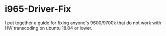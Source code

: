 # i965-Driver-Fix
I put together a guide for fixing anyone's 9600/9700k that do not work with HW transcoding on ubuntu 18.04 or lower.
